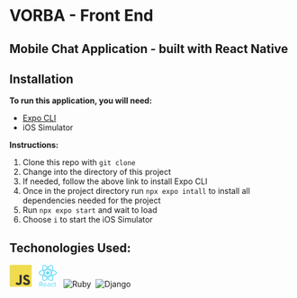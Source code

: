 # VORBA - Front End 
## Mobile Chat Application - built with React Native 

## Installation 

**To run this application, you will need:**

* [Expo CLI](https://docs.expo.dev/workflow/expo-cli/)
* iOS Simulator

**Instructions:**

1. Clone this repo with `git clone`
2. Change into the directory of this project
3. If needed, follow the above link to install Expo CLI
4. Once in the project directory run `npx expo intall` to install all dependencies needed for the project
5. Run `npx expo start` and wait to load
6. Choose `i` to start the iOS Simulator 



## Techonologies Used:

<div>
  <img src="https://github.com/devicons/devicon/blob/master/icons/javascript/javascript-original.svg" title="JavaScript" alt="JavaScript" width="40" height="40"/>&nbsp;
  <img src="https://github.com/devicons/devicon/blob/master/icons/react/react-original-wordmark.svg" title="React" alt="React" width="40" height="40"/>&nbsp;
  <img src="https://cdn.jsdelivr.net/gh/devicons/devicon/icons/ruby/ruby-plain.svg" title="Ruby" alt="Ruby" width="40" height="40"/>&nbsp;
  <img src="https://cdn.jsdelivr.net/gh/devicons/devicon/icons/rails/rails-plain-wordmark.svg" title="Django" alt="Django" width="40" height="40"/>&nbsp;
</div>
